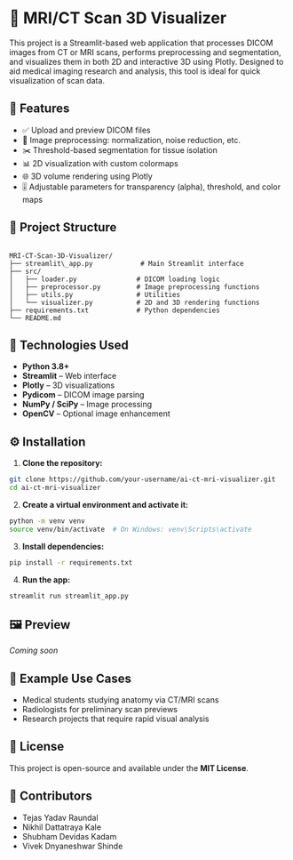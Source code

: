 # 🧠 MRI/CT Scan 3D Visualizer

This project is a Streamlit-based web application that processes DICOM images from CT or MRI scans, performs preprocessing and segmentation, and visualizes them in both 2D and interactive 3D using Plotly. Designed to aid medical imaging research and analysis, this tool is ideal for quick visualization of scan data.

## 🚀 Features

- ✅ Upload and preview DICOM files  
- 🧼 Image preprocessing: normalization, noise reduction, etc.  
- ✂️ Threshold-based segmentation for tissue isolation  
- 📊 2D visualization with custom colormaps  
- 🌐 3D volume rendering using Plotly  
- 🎚 Adjustable parameters for transparency (alpha), threshold, and color maps  

## 📁 Project Structure

```

MRI-CT-Scan-3D-Visualizer/
├── streamlit\_app.py            # Main Streamlit interface
├── src/
│   ├── loader.py               # DICOM loading logic
│   ├── preprocessor.py         # Image preprocessing functions
│   ├── utils.py                # Utilities
│   └── visualizer.py           # 2D and 3D rendering functions
├── requirements.txt            # Python dependencies
└── README.md

````

## 🧠 Technologies Used

- **Python 3.8+**  
- **Streamlit** – Web interface  
- **Plotly** – 3D visualizations  
- **Pydicom** – DICOM image parsing  
- **NumPy / SciPy** – Image processing  
- **OpenCV** – Optional image enhancement  

## ⚙️ Installation

1. **Clone the repository:**
```bash
git clone https://github.com/your-username/ai-ct-mri-visualizer.git
cd ai-ct-mri-visualizer
````

2. **Create a virtual environment and activate it:**

```bash
python -m venv venv
source venv/bin/activate  # On Windows: venv\Scripts\activate
```

3. **Install dependencies:**

```bash
pip install -r requirements.txt
```

4. **Run the app:**

```bash
streamlit run streamlit_app.py
```

## 🖼 Preview

*Coming soon*

## 🧪 Example Use Cases

* Medical students studying anatomy via CT/MRI scans
* Radiologists for preliminary scan previews
* Research projects that require rapid visual analysis

## 📄 License

This project is open-source and available under the **MIT License**.

## 🤝 Contributors

* Tejas Yadav Raundal
* Nikhil Dattatraya Kale
* Shubham Devidas Kadam
* Vivek Dnyaneshwar Shinde
